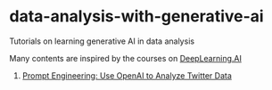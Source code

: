 # data-analysis-with-generative-ai
Tutorials on learning generative AI in data analysis 

Many contents are inspired by the courses on [DeepLearning.AI](https://www.deeplearning.ai/)

1. [Prompt Engineering: Use OpenAI to Analyze Twitter Data](https://github.com/xbwei/data-analysis-with-generative-ai/blob/main/Prompt-Engineering-Analyze-Twitter-Data.ipynb)
